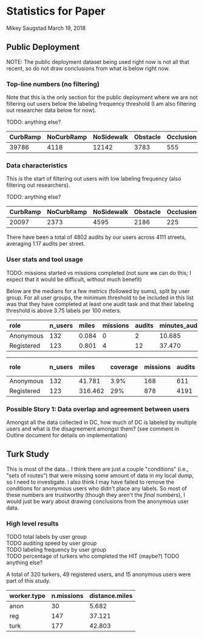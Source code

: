 Statistics for Paper
================
Mikey Saugstad
March 19, 2018

Public Deployment
-----------------

NOTE: The public deployment dataset being used right now is not all that recent, so do not draw conclusions from what is below right now.

### Top-line numbers (no filtering)

Note that this is the only section for the public deployment where we are not filtering out users below the labeling frequency threshold (I am also filtering out researcher data below for now).

TODO: anything else?

| CurbRamp | NoCurbRamp | NoSidewalk | Obstacle | Occlusion | Other | SurfaceProblem | Total |
|:---------|:-----------|:-----------|:---------|:----------|:------|:---------------|:------|
| 39786    | 4118       | 12142      | 3783     | 555       | 178   | 3582           | 64144 |

### Data characteristics

This is the start of filtering out users with low labeling frequency (also filtering out researchers).

TODO: anything else?

| CurbRamp | NoCurbRamp | NoSidewalk | Obstacle | Occlusion | Other | SurfaceProblem | Total |
|:---------|:-----------|:-----------|:---------|:----------|:------|:---------------|:------|
| 20097    | 2373       | 4595       | 2186     | 225       | 105   | 1328           | 30909 |

There have been a total of 4802 audits by our users across 4111 streets, averaging 1.17 audits per street.

### User stats and tool usage

TODO: missions started vs missions completed (not sure we can do this; I expect that it would be difficult, without much benefit)

Below are the medians for a few metrics (followed by sums), split by user group. For all user groups, the minimum threshold to be included in this list was that they have completed at least one audit task and that their labeling threshold is above 3.75 labels per 100 meters.

| role       | n\_users | miles | missions | audits | minutes\_audited | minutes\_per\_1k\_ft | labels | labels\_per\_100m | sessions | mins\_per\_sess |
|:-----------|:---------|:------|:---------|:-------|:-----------------|:---------------------|:-------|:------------------|:---------|:----------------|
| Anonymous  | 132      | 0.084 | 0        | 2      | 10.685           | 16.507               | 10     | 6.348             | 2        | 6.969           |
| Registered | 123      | 0.801 | 4        | 12     | 37.470           | 6.719                | 78     | 5.792             | 1        | 23.013          |

| role       | n\_users | miles   | coverage | missions | audits | hours\_audited | labels | &gt;1 sess |
|:-----------|:---------|:--------|:---------|:---------|:-------|:---------------|:-------|:-----------|
| Anonymous  | 132      | 41.781  | 3.9%     | 168      | 611    | 35.250         | 3751   | 63%        |
| Registered | 123      | 316.462 | 29%      | 878      | 4191   | 116.209        | 27158  | 39%        |

### Possible Story 1: Data overlap and agreement between users

Amongst all the data collected in DC, how much of DC is labeled by multiple users and what is the disagreement amongst them? (see comment in Outline document for details on implementation)

Turk Study
----------

This is most of the data... I think there are just a couple "conditions" (i.e., "sets of routes") that were missing some amount of data in my local dump, so I need to investigate. I also think I may have failed to remove the conditions for anonymous users who didn't place any labels. So most of these numbers are trustworthy (though they aren't the *final* numbers), I would just be wary about drawing conclusions from the anonymous user data.

### High level results

TODO total labels by user group <br> TODO auditing speed by user group <br> TODO labeling frequency by user group <br> TODO percentage of turkers who completed the HIT (maybe?) TODO anything else?

A total of 320 turkers, 49 registered users, and 15 anonymous users were part of this study.

| worker.type | n.missions | distance.miles |
|:------------|:-----------|:---------------|
| anon        | 30         | 5.682          |
| reg         | 147        | 37.121         |
| turk        | 177        | 42.803         |
